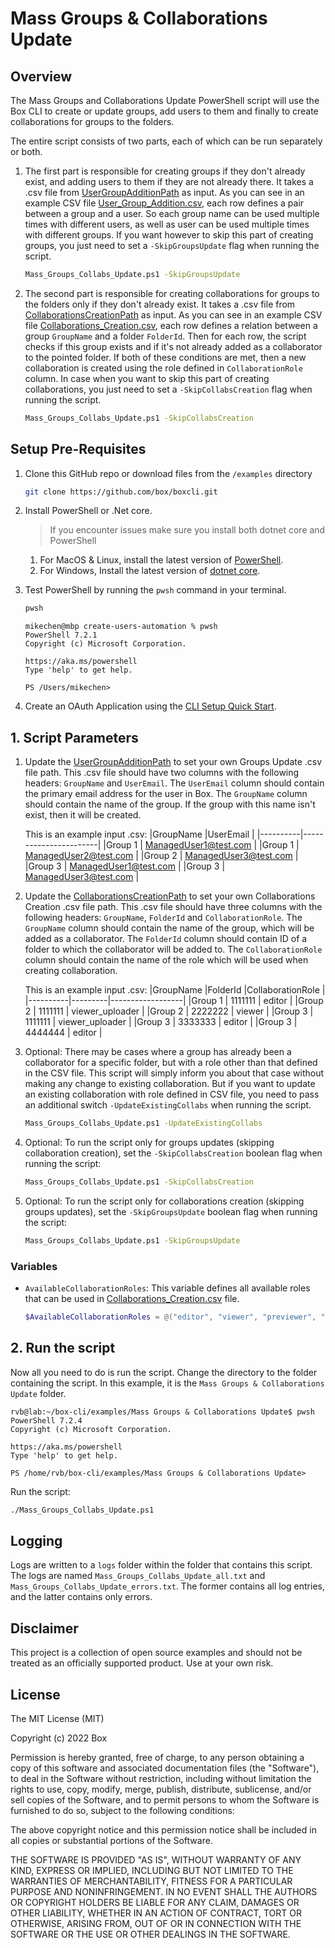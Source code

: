 # Mass Groups & Collaborations Update #

## Overview ##
The Mass Groups and Collaborations Update PowerShell script will use the Box CLI to create or update groups, add users to them and finally to create collaborations for groups to the folders.

The entire script consists of two parts, each of which can be run separately or both.

1. The first part is responsible for creating groups if they don't already exist, and adding users to them if they are not already there. It takes a .csv file from [UserGroupAdditionPath](/examples/Mass%20Groups%20%26%20Collaborations%20Update/Mass_Groups_Collabs_Update.ps1#L20) as input. As you can see in an example CSV file [User_Group_Addition.csv](/examples/Mass%20Groups%20%26%20Collaborations%20Update/User_Group_Addition.csv), each row defines a pair between a group and a user. So each group name can be used multiple times with different users, as well as user can be used multiple times with different groups.
If you want however to skip this part of creating groups, you just need to set a `-SkipGroupsUpdate` flag when running the script.

   ```bash
   Mass_Groups_Collabs_Update.ps1 -SkipGroupsUpdate
   ```

2. The second part is responsible for creating collaborations for groups to the folders only if they don't already exist. It takes a .csv file from [CollaborationsCreationPath](/examples/Mass%20Groups%20%26%20Collaborations%20Update/Mass_Groups_Collabs_Update.ps1#L23) as input. As you can see in an example CSV file [Collaborations_Creation.csv](/examples/Mass%20Groups%20%26%20Collaborations%20Update/Collaborations_Creation.csv), each row defines a relation between a group `GroupName` and a folder `FolderId`. Then for each row, the script checks if this group exists and if it's not already added as a collaborator to the pointed folder.
If both of these conditions are met, then a new collaboration is created using the role defined in `CollaborationRole` column.
In case when you want to skip this part of creating collaborations, you just need to set a `-SkipCollabsCreation` flag when running the script.

   ```bash
   Mass_Groups_Collabs_Update.ps1 -SkipCollabsCreation
   ```

## Setup Pre-Requisites
1. Clone this GitHub repo or download files from the `/examples` directory
   ```bash
   git clone https://github.com/box/boxcli.git
   ```
2. Install PowerShell or .Net core.
   > If you encounter issues make sure you install both dotnet core and PowerShell
    1. For MacOS & Linux, install the latest version of [PowerShell](https://docs.microsoft.com/en-us/powershell/scripting/install/installing-powershell?view=powershell-7.2).
    2. For Windows, Install the latest version of [dotnet core](https://dotnet.microsoft.com/download).
    
3. Test PowerShell by running the `pwsh` command in your terminal.
    ```bash
    pwsh
    ```

    ```
    mikechen@mbp create-users-automation % pwsh
    PowerShell 7.2.1
    Copyright (c) Microsoft Corporation.
	
    https://aka.ms/powershell
    Type 'help' to get help.
	
    PS /Users/mikechen>
    ```


4. Create an OAuth Application using the [CLI Setup Quick Start][oauth-guide].

[oauth-guide]: https://developer.box.com/guides/cli/quick-start/


## 1. Script Parameters
1. Update the [UserGroupAdditionPath](/examples/Mass%20Groups%20%26%20Collaborations%20Update/Mass_Groups_Collabs_Update.ps1#L20) to set your own Groups Update .csv file path. This .csv file should have two columns with the following headers: `GroupName` and `UserEmail`. The `UserEmail` column should contain the primary email address for the user in Box. The `GroupName` column should contain the name of the group. If the group with this name isn't exist, then it will be created.

	This is an example input .csv:
	|GroupName |UserEmail              |
	|----------|-----------------------|
	|Group 1   | ManagedUser1@test.com |
	|Group 1   | ManagedUser2@test.com |
	|Group 2   | ManagedUser3@test.com |
	|Group 3   | ManagedUser1@test.com |
	|Group 3   | ManagedUser3@test.com |


2. Update the [CollaborationsCreationPath](/examples/Mass%20Groups%20%26%20Collaborations%20Update/Mass_Groups_Collabs_Update.ps1#L23) to set your own Collaborations Creation .csv file path. This .csv file should have three columns with the following headers: `GroupName`, `FolderId` and `CollaborationRole`. The `GroupName` column should contain the name of the group, which will be added as a collaborator.  The `FolderId` column should contain ID of a folder to which the collaborator will be added to. The `CollaborationRole` column should contain the name of the role which will be used when creating collaboration.

	This is an example input .csv:
	|GroupName |FolderId |CollaborationRole |
	|----------|---------|------------------|
	|Group 1   | 1111111 | editor           |
	|Group 2   | 1111111 | viewer_uploader  |
	|Group 2   | 2222222 | viewer           |
	|Group 3   | 1111111 | viewer_uploader  |
	|Group 3   | 3333333 | editor           |
	|Group 3   | 4444444 | editor           |

3. Optional: There may be cases where a group has already been a collaborator for a specific folder, but with a role other than that defined in the CSV file.
This script will simply inform you about that case without making any change to existing collaboration. But if you want to update an existing collaboration with role defined in CSV file, you need to pass an additional switch `-UpdateExistingCollabs` when running the script.
   ```bash
   Mass_Groups_Collabs_Update.ps1 -UpdateExistingCollabs
   ```


4. Optional: To run the script only for groups updates (skipping collaboration creation), set the `-SkipCollabsCreation` boolean flag when running the script:
   ```bash
   Mass_Groups_Collabs_Update.ps1 -SkipCollabsCreation
   ```

5. Optional: To run the script only for collaborations creation (skipping groups updates), set the `-SkipGroupsUpdate` boolean flag when running the script:
   ```bash
   Mass_Groups_Collabs_Update.ps1 -SkipGroupsUpdate
   ```

###  Variables
* `AvailableCollaborationRoles`: This variable defines all available roles that can be used in [Collaborations_Creation.csv](/examples/Mass%20Groups%20%26%20Collaborations%20Update/Collaborations_Creation.csv) file.

	```powershell
	$AvailableCollaborationRoles = @("editor", "viewer", "previewer", "uploader", "previewer_uploader", "viewer_uploader", "co-owner")
	```

## 2. Run the script
Now all you need to do is run the script. Change the directory to the folder containing the script. In this example, it is the `Mass Groups & Collaborations Update` folder.
```
rvb@lab:~/box-cli/examples/Mass Groups & Collaborations Update$ pwsh
PowerShell 7.2.4
Copyright (c) Microsoft Corporation.

https://aka.ms/powershell
Type 'help' to get help.

PS /home/rvb/box-cli/examples/Mass Groups & Collaborations Update>
```

Run the script:
```bash
./Mass_Groups_Collabs_Update.ps1
```

## Logging
Logs are written to a `logs` folder within the folder that contains this script. The logs are named `Mass_Groups_Collabs_Update_all.txt` and `Mass_Groups_Collabs_Update_errors.txt`. The former contains all log entries, and the latter contains only errors.

## Disclaimer
This project is a collection of open source examples and should not be treated as an officially supported product. Use at your own risk.

## License

The MIT License (MIT)

Copyright (c) 2022 Box

Permission is hereby granted, free of charge, to any person obtaining a copy of this software and associated documentation files (the "Software"), to deal in the Software without restriction, including without limitation the rights to use, copy, modify, merge, publish, distribute, sublicense, and/or sell copies of the Software, and to permit persons to whom the Software is furnished to do so, subject to the following conditions:

The above copyright notice and this permission notice shall be included in all copies or substantial portions of the Software.

THE SOFTWARE IS PROVIDED "AS IS", WITHOUT WARRANTY OF ANY KIND, EXPRESS OR IMPLIED, INCLUDING BUT NOT LIMITED TO THE WARRANTIES OF MERCHANTABILITY, FITNESS FOR A PARTICULAR PURPOSE AND NONINFRINGEMENT. IN NO EVENT SHALL THE AUTHORS OR COPYRIGHT HOLDERS BE LIABLE FOR ANY CLAIM, DAMAGES OR OTHER LIABILITY, WHETHER IN AN ACTION OF CONTRACT, TORT OR OTHERWISE, ARISING FROM, OUT OF OR IN CONNECTION WITH THE SOFTWARE OR THE USE OR OTHER DEALINGS IN THE SOFTWARE.
